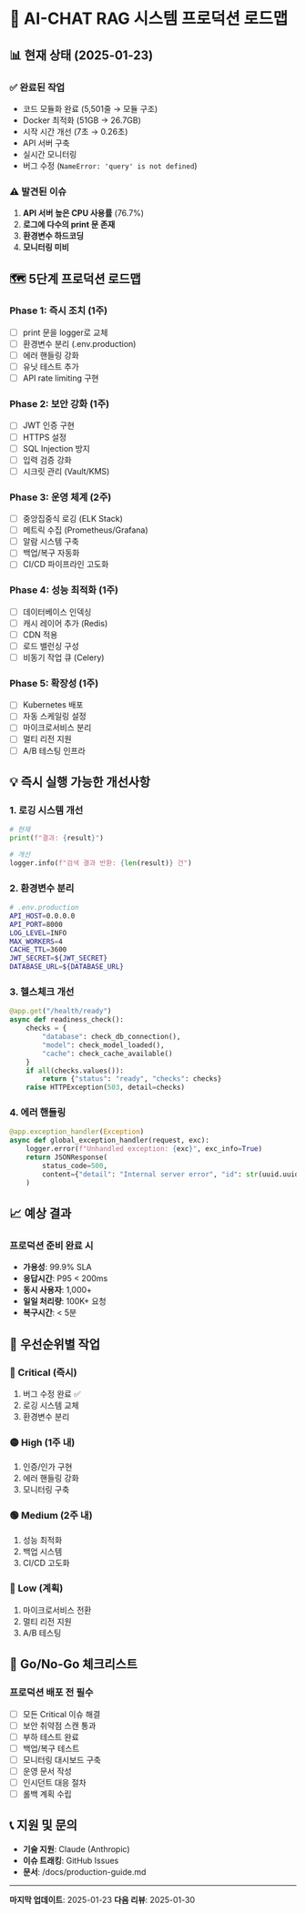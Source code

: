# 🚀 AI-CHAT RAG 시스템 프로덕션 로드맵

## 📊 현재 상태 (2025-01-23)

### ✅ 완료된 작업
- 코드 모듈화 완료 (5,501줄 → 모듈 구조)
- Docker 최적화 (51GB → 26.7GB)
- 시작 시간 개선 (7초 → 0.26초)
- API 서버 구축
- 실시간 모니터링
- 버그 수정 (`NameError: 'query' is not defined`)

### ⚠️ 발견된 이슈
1. **API 서버 높은 CPU 사용률** (76.7%)
2. **로그에 다수의 print 문 존재**
3. **환경변수 하드코딩**
4. **모니터링 미비**

## 🗺️ 5단계 프로덕션 로드맵

### Phase 1: 즉시 조치 (1주)
- [ ] print 문을 logger로 교체
- [ ] 환경변수 분리 (.env.production)
- [ ] 에러 핸들링 강화
- [ ] 유닛 테스트 추가
- [ ] API rate limiting 구현

### Phase 2: 보안 강화 (1주)
- [ ] JWT 인증 구현
- [ ] HTTPS 설정
- [ ] SQL Injection 방지
- [ ] 입력 검증 강화
- [ ] 시크릿 관리 (Vault/KMS)

### Phase 3: 운영 체계 (2주)
- [ ] 중앙집중식 로깅 (ELK Stack)
- [ ] 메트릭 수집 (Prometheus/Grafana)
- [ ] 알람 시스템 구축
- [ ] 백업/복구 자동화
- [ ] CI/CD 파이프라인 고도화

### Phase 4: 성능 최적화 (1주)
- [ ] 데이터베이스 인덱싱
- [ ] 캐시 레이어 추가 (Redis)
- [ ] CDN 적용
- [ ] 로드 밸런싱 구성
- [ ] 비동기 작업 큐 (Celery)

### Phase 5: 확장성 (1주)
- [ ] Kubernetes 배포
- [ ] 자동 스케일링 설정
- [ ] 마이크로서비스 분리
- [ ] 멀티 리전 지원
- [ ] A/B 테스팅 인프라

## 💡 즉시 실행 가능한 개선사항

### 1. 로깅 시스템 개선
```python
# 현재
print(f"결과: {result}")

# 개선
logger.info(f"검색 결과 반환: {len(result)} 건")
```

### 2. 환경변수 분리
```bash
# .env.production
API_HOST=0.0.0.0
API_PORT=8000
LOG_LEVEL=INFO
MAX_WORKERS=4
CACHE_TTL=3600
JWT_SECRET=${JWT_SECRET}
DATABASE_URL=${DATABASE_URL}
```

### 3. 헬스체크 개선
```python
@app.get("/health/ready")
async def readiness_check():
    checks = {
        "database": check_db_connection(),
        "model": check_model_loaded(),
        "cache": check_cache_available()
    }
    if all(checks.values()):
        return {"status": "ready", "checks": checks}
    raise HTTPException(503, detail=checks)
```

### 4. 에러 핸들링
```python
@app.exception_handler(Exception)
async def global_exception_handler(request, exc):
    logger.error(f"Unhandled exception: {exc}", exc_info=True)
    return JSONResponse(
        status_code=500,
        content={"detail": "Internal server error", "id": str(uuid.uuid4())}
    )
```

## 📈 예상 결과

### 프로덕션 준비 완료 시
- **가용성**: 99.9% SLA
- **응답시간**: P95 < 200ms
- **동시 사용자**: 1,000+
- **일일 처리량**: 100K+ 요청
- **복구시간**: < 5분

## 🎯 우선순위별 작업

### 🔴 Critical (즉시)
1. 버그 수정 완료 ✅
2. 로깅 시스템 교체
3. 환경변수 분리

### 🟡 High (1주 내)
1. 인증/인가 구현
2. 에러 핸들링 강화
3. 모니터링 구축

### 🟢 Medium (2주 내)
1. 성능 최적화
2. 백업 시스템
3. CI/CD 고도화

### 🔵 Low (계획)
1. 마이크로서비스 전환
2. 멀티 리전 지원
3. A/B 테스팅

## 🚦 Go/No-Go 체크리스트

### 프로덕션 배포 전 필수
- [ ] 모든 Critical 이슈 해결
- [ ] 보안 취약점 스캔 통과
- [ ] 부하 테스트 완료
- [ ] 백업/복구 테스트
- [ ] 모니터링 대시보드 구축
- [ ] 운영 문서 작성
- [ ] 인시던트 대응 절차
- [ ] 롤백 계획 수립

## 📞 지원 및 문의

- **기술 지원**: Claude (Anthropic)
- **이슈 트래킹**: GitHub Issues
- **문서**: /docs/production-guide.md

---

**마지막 업데이트**: 2025-01-23
**다음 리뷰**: 2025-01-30